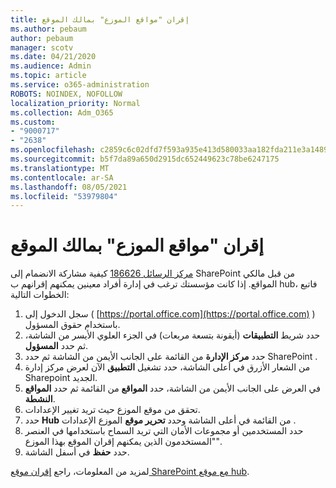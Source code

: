 ```yaml
---
title: إقران "مواقع الموزع" بمالك الموقع
ms.author: pebaum
author: pebaum
manager: scotv
ms.date: 04/21/2020
ms.audience: Admin
ms.topic: article
ms.service: o365-administration
ROBOTS: NOINDEX, NOFOLLOW
localization_priority: Normal
ms.collection: Adm_O365
ms.custom:
- "9000717"
- "2638"
ms.openlocfilehash: c2859c6c02dfd7f593a935e413d580033aa182fda211e3a1489b43fddc067c6c
ms.sourcegitcommit: b5f7da89a650d2915dc652449623c78be6247175
ms.translationtype: MT
ms.contentlocale: ar-SA
ms.lasthandoff: 08/05/2021
ms.locfileid: "53979804"
---
```

# <a name="associate-hub-sites-as-site-owner"></a>إقران "مواقع الموزع" بمالك الموقع

[مركز الرسائل 186626](https://admin.microsoft.com/Adminportal/Home?source=applauncher#/MessageCenter?id=MC186626) كيفية مشاركة الانضمام إلى SharePoint من قبل مالكي المواقع. إذا كانت مؤسستك ترغب في إدارة أفراد معينين يمكنهم إقرانهم ب hub، فاتبع الخطوات التالية: 

1. سجل الدخول إلى ( [https://portal.office.com](https://portal.office.com) ) باستخدام حقوق المسؤول.
2. حدد شريط **التطبيقات** (أيقونة بتسعة مربعات) في الجزء العلوي الأيسر من الشاشة، ثم حدد **المسؤول**.
3. حدد **مركز الإدارة** من القائمة على الجانب الأيمن من الشاشة ثم حدد SharePoint . 
4. من الشعار الأزرق في أعلى الشاشة، حدد تشغيل **التطبيق** الآن لعرض مركز إدارة Sharepoint الجديد.
5. في العرض على الجانب الأيمن من الشاشة، حدد **المواقع** من القائمة ثم حدد **المواقع النشطة**.
6. تحقق من موقع الموزع حيث تريد تغيير الإعدادات.
7. حدد **Hub** من القائمة في أعلى الشاشة وحدد **تحرير موقع** الموزع الإعدادات .
8. حدد المستخدمين أو مجموعات الأمان التي تريد السماح باستخدامها في العنصر "المستخدمون الذين يمكنهم إقران الموقع بهذا الموزع".
9. حدد **حفظ** في أسفل الشاشة.

لمزيد من المعلومات، راجع [إقران موقع SharePoint مع موقع hub](https://support.office.com/article/associate-a-sharepoint-site-with-a-hub-site-ae0009fd-af04-4d3d-917d-88edb43efc05). 